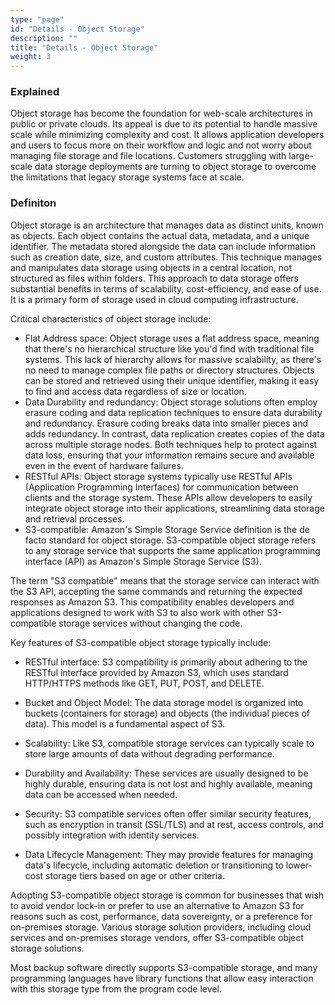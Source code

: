 ```yaml
---
type: "page"
id: "Details - Object Storage"
description: ""
title: "Details - Object Storage"
weight: 3
---
```


### Explained

Object storage has become the foundation for web-scale architectures in public or private clouds. Its appeal is due to its potential to handle massive scale while minimizing complexity and cost. It allows application developers and users to focus more on their workflow and logic and not worry about managing file storage and file locations. Customers struggling with large-scale data storage deployments are turning to object storage to overcome the limitations that legacy storage systems face at scale.

### Definiton

Object storage is an architecture that manages data as distinct units, known as objects. Each object contains the actual data, metadata, and a unique identifier. The metadata stored alongside the data can include information such as creation date, size, and custom attributes. This technique manages and manipulates data storage using objects in a central location, not structured as files within folders. This approach to data storage offers substantial benefits in terms of scalability, cost-efficiency, and ease of use. It is a primary form of storage used in cloud computing infrastructure.

Critical characteristics of object storage include:

- Flat Address space: Object storage uses a flat address space, meaning that there's no hierarchical structure like you'd find with traditional file systems. This lack of hierarchy allows for massive scalability, as there's no need to manage complex file paths or directory structures. Objects can be stored and retrieved using their unique identifier, making it easy to find and access data regardless of size or location.
- Data Durability and redundancy: Object storage solutions often employ erasure coding and data replication techniques to ensure data durability and redundancy. Erasure coding breaks data into smaller pieces and adds redundancy. In contrast, data replication creates copies of the data across multiple storage nodes. Both techniques help to protect against data loss, ensuring that your information remains secure and available even in the event of hardware failures.
- RESTful APIs: Object storage systems typically use RESTful APIs (Application Programming Interfaces) for communication between clients and the storage system. These APIs allow developers to easily integrate object storage into their applications, streamlining data storage and retrieval processes.
- S3-compatible: Amazon's Simple Storage Service definition is the de facto standard for object storage. S3-compatible object storage refers to any storage service that supports the same application programming interface (API) as Amazon's Simple Storage Service (S3).

The term "S3 compatible" means that the storage service can interact with the S3 API, accepting the same commands and returning the expected responses as Amazon S3. This compatibility enables developers and applications designed to work with S3 to also work with other S3-compatible storage services without changing the code.

Key features of S3-compatible object storage typically include:

- RESTful interface: S3 compatibility is primarily about adhering to the RESTful interface provided by Amazon S3, which uses standard HTTP/HTTPS methods like GET, PUT, POST, and DELETE.

- Bucket and Object Model: The data storage model is organized into buckets (containers for storage) and objects (the individual pieces of data). This model is a fundamental aspect of S3.

- Scalability: Like S3, compatible storage services can typically scale to store large amounts of data without degrading performance.

- Durability and Availability: These services are usually designed to be highly durable, ensuring data is not lost and highly available, meaning data can be accessed when needed.

- Security: S3 compatible services often offer similar security features, such as encryption in transit (SSL/TLS) and at rest, access controls, and possibly integration with identity services.

- Data Lifecycle Management: They may provide features for managing data's lifecycle, including automatic deletion or transitioning to lower-cost storage tiers based on age or other criteria.

Adopting S3-compatible object storage is common for businesses that wish to avoid vendor lock-in or prefer to use an alternative to Amazon S3 for reasons such as cost, performance, data sovereignty, or a preference for on-premises storage. Various storage solution providers, including cloud services and on-premises storage vendors, offer S3-compatible object storage solutions.

Most backup software directly supports S3-compatible storage, and many programming languages have library functions that allow easy interaction with this storage type from the program code level.
